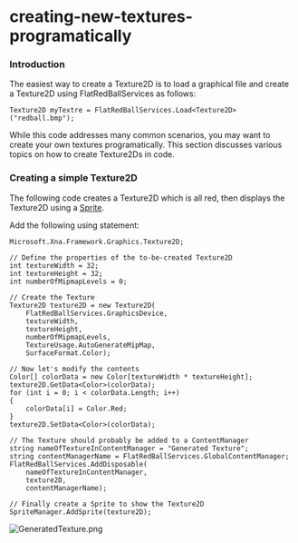 # creating-new-textures-programatically

### Introduction

The easiest way to create a Texture2D is to load a graphical file and create a Texture2D using FlatRedBallServices as follows:

```
Texture2D myTextre = FlatRedBallServices.Load<Texture2D>("redball.bmp");
```

While this code addresses many common scenarios, you may want to create your own textures programatically. This section discusses various topics on how to create Texture2Ds in code.

### Creating a simple Texture2D

The following code creates a Texture2D which is all red, then displays the Texture2D using a [Sprite](../../../../../frb/docs/index.php).

Add the following using statement:

```
Microsoft.Xna.Framework.Graphics.Texture2D;

// Define the properties of the to-be-created Texture2D
int textureWidth = 32;
int textureHeight = 32;
int numberOfMipmapLevels = 0;

// Create the Texture
Texture2D texture2D = new Texture2D(
    FlatRedBallServices.GraphicsDevice,
    textureWidth,
    textureHeight,
    numberOfMipmapLevels,
    TextureUsage.AutoGenerateMipMap,
    SurfaceFormat.Color);

// Now let's modify the contents
Color[] colorData = new Color[textureWidth * textureHeight];
texture2D.GetData<Color>(colorData);
for (int i = 0; i < colorData.Length; i++)
{
    colorData[i] = Color.Red;
}
texture2D.SetData<Color>(colorData);

// The Texture should probably be added to a ContentManager
string nameOfTextureInContentManager = "Generated Texture";
string contentManagerName = FlatRedBallServices.GlobalContentManager;
FlatRedBallServices.AddDisposable(
    nameOfTextureInContentManager,
    texture2D,
    contentManagerName);

// Finally create a Sprite to show the Texture2D
SpriteManager.AddSprite(texture2D);
```

![GeneratedTexture.png](../../../../../media/migrated\_media-GeneratedTexture.png)
